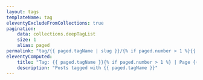 ```yaml
---
layout: tags
templateName: tag
eleventyExcludeFromCollections: true
pagination:
    data: collections.deepTagList
    size: 1
    alias: paged
permalink: "tag/{{ paged.tagName | slug }}/{% if paged.number > 1 %}{{ paged.number }}/{% endif %}index.html"
eleventyComputed:
    title: "Tag: {{ paged.tagName }}{% if paged.number > 1 %} | Page {{paged.number}}{% endif %}"
    description: "Posts tagged with {{ paged.tagName }}"
---
```


